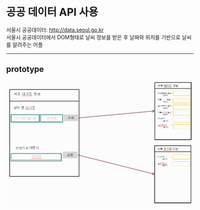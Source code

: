 # 공공 데이터 API 사용

서울시 공공데이터: http://data.seoul.go.kr <br>
서울시 공공데이터에서 DOM형태로 날씨 정보를 받은 후 날짜와 위치를 기반으로 날씨를 알려주는 어플
<hr>

## prototype

![api_image](./image/api_image.png)

